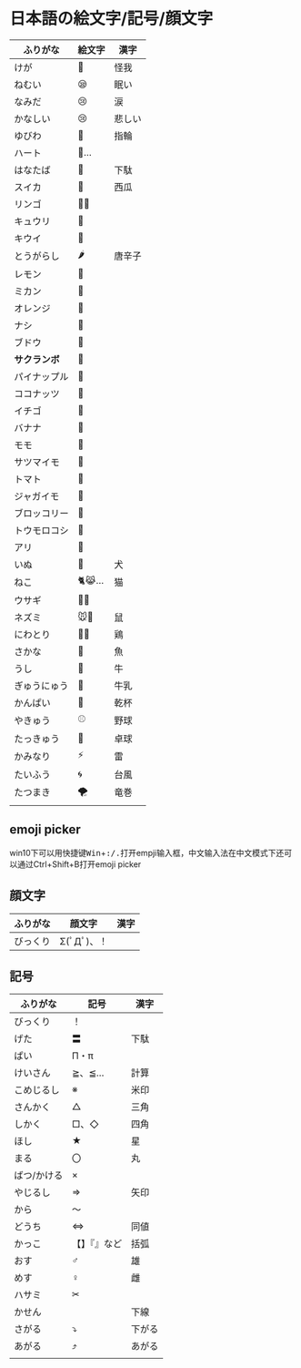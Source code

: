 # 日本語の絵文字/記号/顔文字

[comment]: # (https://www.mobilefish.com/services/markdown/markdown.php#inputForm)

<!--
## 絵文字

|ふりがな|絵文字|漢字|
|---|---|---|
|けが|🤕|怪我|
|ねむい|😪|眠い|
|なみだ|😢|涙|
|かなしい|😢|悲しい|
|ラブラブ|😍||
|ゆびわ|💍|指輪|
|ハート|💛…||
|おめでとう|🎊||
|はなたば|💐|下駄|
|スイカ|🍉|西瓜|
|リンゴ|🍎🍏||
|キュウリ|🥒||
|キウイ|🥝||
|とうがらし|🌶|唐辛子|
|レモン|🍋||
|ミカン|🍊||
|オレンジ|🍊||
|ナシ|🍐||
|ブドウ|🍇||
|**サクランボ**|🍒||
|パイナップル|🍍||
|ココナッツ|🥥||
|イチゴ|🍓||
|バナナ|🍌||
|モモ|🍑||
|サツマイモ|🍠||
|トマト|🍅||
|ジャガイモ|🥔||
|ブロッコリー|🥦||
|トウモロコシ|🌽||
|アリ|🐜||
|いぬ|🐶|犬|
|ねこ|🐈😹…|猫|
|ウサギ|🐇🐰||
|ネズミ|🐭🐀|鼠|
|にわとり|🐓🐔|鶏|
|さかな|🐡|魚|
|サメ|🦈||
|クジラ|🐳🐋||
|うし|🐄|牛|
|ぎゅうにゅう|🥛|牛乳|
|かんぱい|🍻|乾杯|
|パトカー|🚔🚓||
|きゅうきゅうしゃ|🚑|救急車|
|やきゅう|⚾|野球|
|たっきゅう|🏓|卓球|
|ゴルフ|⛳||
|パソコン|💻🖥||
|かみなり|⚡|雷|
|たいふう|🌀|台風|
|たつまき|🌪|竜巻|
||||

## emoji picker

win10下可以用快捷键<kbd>Win</kbd>+<kbd>:/.</kbd>打开empji输入框，中文输入法在中文模式下还可以通过Ctrl+Shift+B打开emoji picker

## 顔文字

|ふりがな|顔文字|漢字|
|---|---|---|
|びっくり|Σ(ﾟДﾟ)、！||

## 記号

|ふりがな|記号|漢字|
|---|---|---|
|びっくり|！||
|げた|〓|下駄|
|ぱい|Π・π||
|けいさん|≧、≦…|計算|
|こめじるし|※|米印|
|さんかく|△|三角|
|しかく|□、◇|四角|
|ほし|★|星|
|まる|〇|丸|
|ばつ/かける|×||
|やじるし|⇒|矢印|
|ななめ|／↖|斜め|
|から|～||
|どうち|⇔|同値|
|かっこ|【】『』など|括弧|
|おす|♂|雄|
|めす|♀|雌|
|ハサミ|✂||
|さがる|⤵|下がる|
|あがる|⤴|あがる|
|かせん||下線|
||||

!-->

<table>
<thead>
<tr>
<th>ふりがな</th>
<th>絵文字</th>
<th>漢字</th>
</tr>
</thead>
<tbody>
<tr>
<td>けが</td>
<td>🤕</td>
<td>怪我</td>
</tr>
<tr>
<td>ねむい</td>
<td>😪</td>
<td>眠い</td>
</tr>
<tr>
<td>なみだ</td>
<td>😢</td>
<td>涙</td>
</tr>
<tr>
<td>かなしい</td>
<td>😢</td>
<td>悲しい</td>
</tr>
<tr>
<td>ゆびわ</td>
<td>💍</td>
<td>指輪</td>
</tr>
<tr>
<td>ハート</td>
<td>💛…</td>
</tr>
<tr>
<td>はなたば</td>
<td>💐</td>
<td>下駄</td>
</tr>
<tr>
<td>スイカ</td>
<td>🍉</td>
<td>西瓜</td>
</tr>
<tr>
<td>リンゴ</td>
<td>🍎🍏</td>
</tr>
<tr>
<td>キュウリ</td>
<td>🥒</td>
</tr>
<tr>
<td>キウイ</td>
<td>🥝</td>
</tr>
<tr>
<td>とうがらし</td>
<td>🌶</td>
<td>唐辛子</td>
</tr>
<tr>
<td>レモン</td>
<td>🍋</td>
</tr>
<tr>
<td>ミカン</td>
<td>🍊</td>
</tr>
<tr>
<td>オレンジ</td>
<td>🍊</td>
</tr>
<tr>
<td>ナシ</td>
<td>🍐</td>
</tr>
<tr>
<td>ブドウ</td>
<td>🍇</td>
</tr>
<tr>
<td><strong>サクランボ</strong></td>
<td>🍒</td>
</tr>
<tr>
<td>パイナップル</td>
<td>🍍</td>
</tr>
<tr>
<td>ココナッツ</td>
<td>🥥</td>
</tr>
<tr>
<td>イチゴ</td>
<td>🍓</td>
</tr>
<tr>
<td>バナナ</td>
<td>🍌</td>
</tr>
<tr>
<td>モモ</td>
<td>🍑</td>
</tr>
<tr>
<td>サツマイモ</td>
<td>🍠</td>
</tr>
<tr>
<td>トマト</td>
<td>🍅</td>
</tr>
<tr>
<td>ジャガイモ</td>
<td>🥔</td>
</tr>
<tr>
<td>ブロッコリー</td>
<td>🥦</td>
</tr>
<tr>
<td>トウモロコシ</td>
<td>🌽</td>
</tr>
<tr>
<td>アリ</td>
<td>🐜</td>
</tr>
<tr>
<td>いぬ</td>
<td>🐶</td>
<td>犬</td>
</tr>
<tr>
<td>ねこ</td>
<td>🐈😹…</td>
<td>猫</td>
</tr>
<tr>
<td>ウサギ</td>
<td>🐇🐰</td>
</tr>
<tr>
<td>ネズミ</td>
<td>🐭🐀</td>
<td>鼠</td>
</tr>
<tr>
<td>にわとり</td>
<td>🐓🐔</td>
<td>鶏</td>
</tr>
<tr>
<td>さかな</td>
<td>🐡</td>
<td>魚</td>
</tr>
<tr>
<td>うし</td>
<td>🐄</td>
<td>牛</td>
</tr>
<tr>
<td>ぎゅうにゅう</td>
<td>🥛</td>
<td>牛乳</td>
</tr>
<tr>
<td>かんぱい</td>
<td>🍻</td>
<td>乾杯</td>
</tr>
<tr>
<td>やきゅう</td>
<td>⚾</td>
<td>野球</td>
</tr>
<tr>
<td>たっきゅう</td>
<td>🏓</td>
<td>卓球</td>
</tr>
<tr>
<td>かみなり</td>
<td>⚡</td>
<td>雷</td>
</tr>
<tr>
<td>たいふう</td>
<td>🌀</td>
<td>台風</td>
</tr>
<tr>
<td>たつまき</td>
<td>🌪</td>
<td>竜巻</td>
</tr>
<tr>
<td></td>
</tr>
</tbody>
</table>
<h2>emoji picker</h2>
<p>win10下可以用快捷键<kbd>Win</kbd>+<kbd>:/.</kbd>打开empji输入框，中文输入法在中文模式下还可以通过Ctrl+Shift+B打开emoji picker</p>
<h2>顔文字</h2>
<table>
<thead>
<tr>
<th>ふりがな</th>
<th>顔文字</th>
<th>漢字</th>
</tr>
</thead>
<tbody>
<tr>
<td>びっくり</td>
<td>Σ(ﾟДﾟ)、！</td>
</tr>
</tbody>
</table>
<h2>記号</h2>
<table>
<thead>
<tr>
<th>ふりがな</th>
<th>記号</th>
<th>漢字</th>
</tr>
</thead>
<tbody>
<tr>
<td>びっくり</td>
<td>！</td>
</tr>
<tr>
<td>げた</td>
<td>〓</td>
<td>下駄</td>
</tr>
<tr>
<td>ぱい</td>
<td>Π・π</td>
</tr>
<tr>
<td>けいさん</td>
<td>≧、≦…</td>
<td>計算</td>
</tr>
<tr>
<td>こめじるし</td>
<td>※</td>
<td>米印</td>
</tr>
<tr>
<td>さんかく</td>
<td>△</td>
<td>三角</td>
</tr>
<tr>
<td>しかく</td>
<td>□、◇</td>
<td>四角</td>
</tr>
<tr>
<td>ほし</td>
<td>★</td>
<td>星</td>
</tr>
<tr>
<td>まる</td>
<td>〇</td>
<td>丸</td>
</tr>
<tr>
<td>ばつ/かける</td>
<td>×</td>
</tr>
<tr>
<td>やじるし</td>
<td>⇒</td>
<td>矢印</td>
</tr>
<tr>
<td>から</td>
<td>～</td>
</tr>
<tr>
<td>どうち</td>
<td>⇔</td>
<td>同値</td>
</tr>
<tr>
<td>かっこ</td>
<td>【】『』など</td>
<td>括弧</td>
</tr>
<tr>
<td>おす</td>
<td>♂</td>
<td>雄</td>
</tr>
<tr>
<td>めす</td>
<td>♀</td>
<td>雌</td>
</tr>
<tr>
<td>ハサミ</td>
<td>✂</td>
</tr>
<tr>
<td>かせん</td>
<td></td>
<td>下線</td>
</tr>
<tr>
<td>さがる</td>
<td>⤵</td>
<td>下がる</td>
</tr>
<tr>
<td>あがる</td>
<td>⤴</td>
<td>あがる</td>
</tr>
<tr>
<td></td>
</tr>
</tbody>
</table>